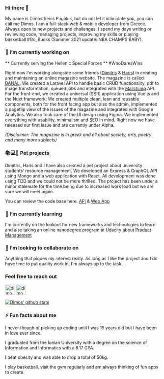 ### Hi there 👋
My name is Dimosthenis Pagakis, but do not let it intimidate you, you can call me Dimos. I am a full-stack web & mobile developer from Greece. Always open to new projects and challenges, I spend my days writing or reviewing code, managing projects, improving my skills or playing basketball #Go_Bucks (Summer 2021 update: NBA CHAMPS BABY).

### 🔭 I’m currently working on
** Currently serving the Hellenic Special Forces ** #WhoDaresWins

Right now I'm working alongside some friends ([Dimitris](https://github.com/Dimitris-Provatas) & [Haris](https://github.com/hariskor)) in creating and maintaining an online magazine website. The magazine is called [BANAL](https://banalmagazine.gr). We created a Laravel API to handle basic CRUD functionality, pdf to image transformation, queued jobs and integrated with the [Mailchimp](https://mailchimp.com/) API. For the front-end, we created a universal (SSR) application using Vue.js and the Nuxt framework. We created multiple clean, lean and reusable components, both for the front facing app but also the admin, implemented a pageflip view of the issues of the magazine and integrated with Google Analytics. We also took care of the UI design using Figma. We implemented everything with usability, minimalism and SEO in mind. Right now we have released our first issue and are currently under Alpha.

_(Disclaimer: The magazine is in greek and all about society, arts, poetry and many more subjects)_

### 📚💻🎒 Pet projects
Dimitris, Haris and I have also created a pet project about university students' resource management. We developed an Express & GraphQL API using Mongo and a web application with React. All development was done using TDD and we could not be more thrilled. The project has been under a minor stalemate for the time being due to increased work load but we are sure we will meet again.

You can review the code base here. [API](https://github.com/BenSheep/API) & [Web App](https://github.com/BenSheep/Client)

### 🌱 I’m currently learning
I'm currently on the lookout for new frameworks and technologies to learn and also taking an online nanodegree program at Udacity about [Product Management](https://www.udacity.com/course/product-manager-nanodegree--nd036)

 ### 👯 I’m looking to collaborate on
 Anything that piques my interest really. As long as I like the project and I do have time to put quality work in, I'm always up to the task.
 
 ### Feel free to reach out
 [<img align="left" alt="dimosthenis-pagakis" width="32px" src="https://cdn.jsdelivr.net/npm/simple-icons@v3/icons/linkedin.svg" target="_blank" />](https://www.linkedin.com/in/dimosthenis-pagakis/)
[<img align="left" alt="dimosthenis__pagakis" width="32px" src="https://cdn.jsdelivr.net/npm/simple-icons@v3/icons/instagram.svg" target="_blank" />](https://www.instagram.com/dimosthenis__pagakis/)

<br/><br/>
 
  [![Dimos' github stats](https://github-readme-stats.vercel.app/api?username=DimosPagakis)](https://github.com/anuraghazra/github-readme-stats&show_icons=true&theme=dark)

### ⚡ Fun facts about me
I never though of picking up coding until I was 19 years old but I have been in love ever since.

I graduated from the Ionian University with a degree on the science of Information and Informatics with a 8.17 GPA.

I beat obesity and was able to drop a total of 50kg.

I play basketball, visit the gym regularly and am always thinking of fun apps to create.

